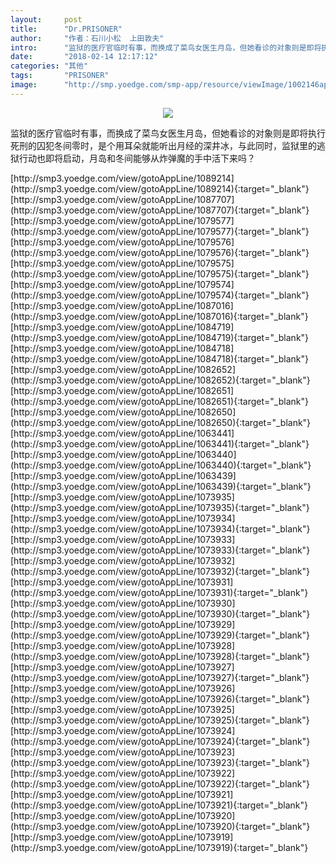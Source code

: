 ```yaml
---
layout:     post
title:      "Dr.PRISONER"
author:     "作者：石川小松  上田敦夫"
intro:      "监狱的医疗官临时有事，而换成了菜鸟女医生月岛，但她看诊的对象则是即将执行死刑的囚犯冬间零时，是个用耳朵就能听出月经的深井冰，与此同时，监狱里的逃狱行动也即将启动，月岛和冬间能够从炸弹魔的手中活下来吗？"
date:       "2018-02-14 12:17:12"
categories: "其他"
tags:       "PRISONER"
image:      "http://smp.yoedge.com/smp-app/resource/viewImage/1002146appline.png"
---
```

<div style="text-align: center">
<p><img src="http://smp.yoedge.com/smp-app/resource/viewImage/1002146appline.png"/></p>
</div>
<p class="post-meta">
<span>监狱的医疗官临时有事，而换成了菜鸟女医生月岛，但她看诊的对象则是即将执行死刑的囚犯冬间零时，是个用耳朵就能听出月经的深井冰，与此同时，监狱里的逃狱行动也即将启动，月岛和冬间能够从炸弹魔的手中活下来吗？</span>
</p>
[http://smp3.yoedge.com/view/gotoAppLine/1089214](http://smp3.yoedge.com/view/gotoAppLine/1089214){:target="_blank"}
[http://smp3.yoedge.com/view/gotoAppLine/1087707](http://smp3.yoedge.com/view/gotoAppLine/1087707){:target="_blank"}
[http://smp3.yoedge.com/view/gotoAppLine/1079577](http://smp3.yoedge.com/view/gotoAppLine/1079577){:target="_blank"}
[http://smp3.yoedge.com/view/gotoAppLine/1079576](http://smp3.yoedge.com/view/gotoAppLine/1079576){:target="_blank"}
[http://smp3.yoedge.com/view/gotoAppLine/1079575](http://smp3.yoedge.com/view/gotoAppLine/1079575){:target="_blank"}
[http://smp3.yoedge.com/view/gotoAppLine/1079574](http://smp3.yoedge.com/view/gotoAppLine/1079574){:target="_blank"}
[http://smp3.yoedge.com/view/gotoAppLine/1087016](http://smp3.yoedge.com/view/gotoAppLine/1087016){:target="_blank"}
[http://smp3.yoedge.com/view/gotoAppLine/1084719](http://smp3.yoedge.com/view/gotoAppLine/1084719){:target="_blank"}
[http://smp3.yoedge.com/view/gotoAppLine/1084718](http://smp3.yoedge.com/view/gotoAppLine/1084718){:target="_blank"}
[http://smp3.yoedge.com/view/gotoAppLine/1082652](http://smp3.yoedge.com/view/gotoAppLine/1082652){:target="_blank"}
[http://smp3.yoedge.com/view/gotoAppLine/1082651](http://smp3.yoedge.com/view/gotoAppLine/1082651){:target="_blank"}
[http://smp3.yoedge.com/view/gotoAppLine/1082650](http://smp3.yoedge.com/view/gotoAppLine/1082650){:target="_blank"}
[http://smp3.yoedge.com/view/gotoAppLine/1063441](http://smp3.yoedge.com/view/gotoAppLine/1063441){:target="_blank"}
[http://smp3.yoedge.com/view/gotoAppLine/1063440](http://smp3.yoedge.com/view/gotoAppLine/1063440){:target="_blank"}
[http://smp3.yoedge.com/view/gotoAppLine/1063439](http://smp3.yoedge.com/view/gotoAppLine/1063439){:target="_blank"}
[http://smp3.yoedge.com/view/gotoAppLine/1073935](http://smp3.yoedge.com/view/gotoAppLine/1073935){:target="_blank"}
[http://smp3.yoedge.com/view/gotoAppLine/1073934](http://smp3.yoedge.com/view/gotoAppLine/1073934){:target="_blank"}
[http://smp3.yoedge.com/view/gotoAppLine/1073933](http://smp3.yoedge.com/view/gotoAppLine/1073933){:target="_blank"}
[http://smp3.yoedge.com/view/gotoAppLine/1073932](http://smp3.yoedge.com/view/gotoAppLine/1073932){:target="_blank"}
[http://smp3.yoedge.com/view/gotoAppLine/1073931](http://smp3.yoedge.com/view/gotoAppLine/1073931){:target="_blank"}
[http://smp3.yoedge.com/view/gotoAppLine/1073930](http://smp3.yoedge.com/view/gotoAppLine/1073930){:target="_blank"}
[http://smp3.yoedge.com/view/gotoAppLine/1073929](http://smp3.yoedge.com/view/gotoAppLine/1073929){:target="_blank"}
[http://smp3.yoedge.com/view/gotoAppLine/1073928](http://smp3.yoedge.com/view/gotoAppLine/1073928){:target="_blank"}
[http://smp3.yoedge.com/view/gotoAppLine/1073927](http://smp3.yoedge.com/view/gotoAppLine/1073927){:target="_blank"}
[http://smp3.yoedge.com/view/gotoAppLine/1073926](http://smp3.yoedge.com/view/gotoAppLine/1073926){:target="_blank"}
[http://smp3.yoedge.com/view/gotoAppLine/1073925](http://smp3.yoedge.com/view/gotoAppLine/1073925){:target="_blank"}
[http://smp3.yoedge.com/view/gotoAppLine/1073924](http://smp3.yoedge.com/view/gotoAppLine/1073924){:target="_blank"}
[http://smp3.yoedge.com/view/gotoAppLine/1073923](http://smp3.yoedge.com/view/gotoAppLine/1073923){:target="_blank"}
[http://smp3.yoedge.com/view/gotoAppLine/1073922](http://smp3.yoedge.com/view/gotoAppLine/1073922){:target="_blank"}
[http://smp3.yoedge.com/view/gotoAppLine/1073921](http://smp3.yoedge.com/view/gotoAppLine/1073921){:target="_blank"}
[http://smp3.yoedge.com/view/gotoAppLine/1073920](http://smp3.yoedge.com/view/gotoAppLine/1073920){:target="_blank"}
[http://smp3.yoedge.com/view/gotoAppLine/1073919](http://smp3.yoedge.com/view/gotoAppLine/1073919){:target="_blank"}


